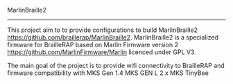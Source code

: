 MarlinBraille2
______________

This project aim to to provide configurations to build MarlinBraille2 https://github.com/braillerap/MarlinBraille2. 
MarlinBraille2 is a specialized firmware for BrailleRAP based on Marlin Firmware version 2 https://github.com/MarlinFirmware/Marlin licenced under GPL V3.


The main goal of the project is to provide wifi connectivity to BrailleRAP and firmware compatibility with 
MKS Gen 1.4 
MKS GEN L 2.x
MKS TinyBee

